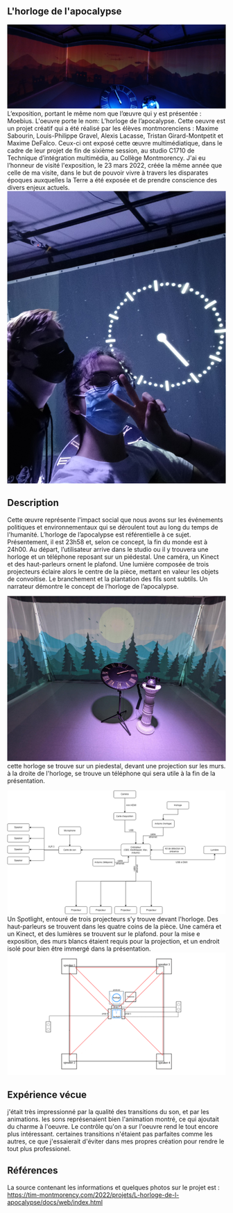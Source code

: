 
## L'horloge de l'apocalypse

![oeuvre](/moebius_horloge_apocalypse/medias/oeuvre.jpg)
L’exposition, portant le même nom que l’œuvre qui y est présentée : Moebius. L'oeuvre porte le nom: L’horloge de l’apocalypse. Cette oeuvre est un projet créatif qui a été réalisé par les élèves montmorenciens : Maxime Sabourin, Louis-Philippe Gravel, Alexis Lacasse, Tristan Girard-Montpetit et Maxime DeFalco. Ceux-ci ont exposé cette œuvre multimédiatique, dans le cadre de leur projet de fin de sixième session, au studio C1710 de Technique d’intégration multimédia, au Collège Montmorency. J'ai eu l’honneur de visité l'exposition, le 23 mars 2022, créée la même année que celle de ma visite, dans le but de pouvoir vivre à travers les disparates époques auxquelles la Terre a été exposée et de prendre conscience des divers enjeux actuels.
![selfie](/moebius_horloge_apocalypse/medias/selfie.jpg)

## Description

Cette œuvre représente l'impact social que nous avons sur les événements politiques et environnementaux qui se déroulent tout au long du temps de l'humanité. L’horloge de l’apocalypse est référentielle à ce sujet. Présentement, il est 23h58 et, selon ce concept, la fin du monde est à 24h00. Au départ, l’utilisateur arrive dans le studio ou il y trouvera une horloge et un téléphone reposant sur un piédestal. Une caméra, un Kinect et des haut-parleurs ornent le plafond. Une lumière composée de trois projecteurs éclaire alors le centre de la pièce, mettant en valeur les objets de convoitise. Le branchement et la plantation des fils sont subtils. Un narrateur démontre le concept de l’horloge de l’apocalypse.

![photo_installation](/moebius_horloge_apocalypse/medias/installation_photo.png)
cette horloge se trouve sur un piedestal, devant une projection sur les murs. à la droite de l'horloge, se trouve un téléphone qui sera utile à la fin de la présentation. 

![equipement](/moebius_horloge_apocalypse/croquis/schema_equipement.png)
Un Spotlight, entouré de trois projecteurs s'y trouve devant l'horloge. Des haut-parleurs se trouvent dans les quatre coins de la pièce. Une caméra et un Kinect, et des lumières se trouvent sur le plafond. pour la mise e exposition, des murs blancs étaient requis pour la projection, et un endroit isolé pour bien être immergé dans la présentation.
![installation](/moebius_horloge_apocalypse/croquis/schema_installation.png)
## Expérience vécue

j'était très impressionné par la qualité des transitions du son, et par les animations. les sons représenaient bien l'animation montré, ce qui ajoutait du charme à l'oeuvre. Le contrôle qu'on a sur l'oeuvre rend le tout encore plus intéressant. certaines transitions n'étaient pas parfaites comme les autres, ce que j'essaierait d'éviter dans mes propres création pour rendre le tout plus professionel.


## Références

La source contenant les informations et quelques photos sur le projet est : https://tim-montmorency.com/2022/projets/L-horloge-de-l-apocalypse/docs/web/index.html



